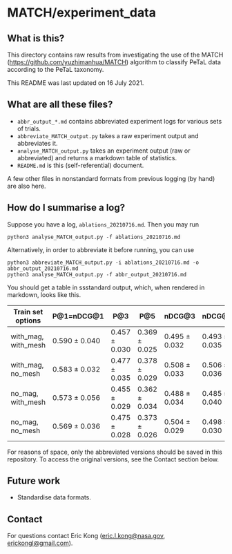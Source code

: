 # MATCH/experiment_data

## What is this?

This directory contains raw results from investigating the use of the MATCH (https://github.com/yuzhimanhua/MATCH) algorithm to classify PeTaL data according to the PeTaL taxonomy.

This README was last updated on 16 July 2021.

## What are all these files?

- `abbr_output_*.md` contains abbreviated experiment logs for various sets of trials.
- `abbreviate_MATCH_output.py` takes a raw experiment output and abbreviates it.
- `analyse_MATCH_output.py` takes an experiment output (raw or abbreviated) and returns a markdown table of statistics.
- `README.md` is this (self-referential) document.

A few other files in nonstandard formats from previous logging (by hand) are also here.

## How do I summarise a log?

Suppose you have a log, `ablations_20210716.md`. Then you may run

```
python3 analyse_MATCH_output.py -f ablations_20210716.md
```

Alternatively, in order to abbreviate it before running, you can use

```
python3 abbreviate_MATCH_output.py -i ablations_20210716.md -o abbr_output_20210716.md
python3 analyse_MATCH_output.py -f abbr_output_20210716.md
```

You should get a table in ssstandard output, which, when rendered in markdown, looks like this.

| Train set options | P@1=nDCG@1 | P@3 | P@5 | nDCG@3 | nDCG@5 |
| --- | --- | --- | --- | --- | --- |
| with_mag, with_mesh | 0.590 ± 0.040 | 0.457 ± 0.030 | 0.369 ± 0.025 | 0.495 ± 0.032 | 0.493 ± 0.035 |
| with_mag, no_mesh | 0.583 ± 0.032 | 0.477 ± 0.035 | 0.378 ± 0.029 | 0.508 ± 0.033 | 0.506 ± 0.036 |
| no_mag, with_mesh | 0.573 ± 0.056 | 0.455 ± 0.029 | 0.362 ± 0.034 | 0.488 ± 0.034 | 0.485 ± 0.040 |
| no_mag, no_mesh | 0.569 ± 0.036 | 0.475 ± 0.028 | 0.373 ± 0.026 | 0.504 ± 0.029 | 0.498 ± 0.030 |

For reasons of space, only the abbreviated versions should be saved in this repository. To access the original versions, see the Contact section below.

## Future work

- Standardise data formats.

## Contact

For questions contact Eric Kong (eric.l.kong@nasa.gov, erickongl@gmail.com).
